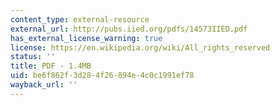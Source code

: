 ```yaml
---
content_type: external-resource
external_url: http://pubs.iied.org/pdfs/14573IIED.pdf
has_external_license_warning: true
license: https://en.wikipedia.org/wiki/All_rights_reserved
status: ''
title: PDF - 1.4MB
uid: be6f862f-3d28-4f26-894e-4c0c1991ef78
wayback_url: ''
---
```

